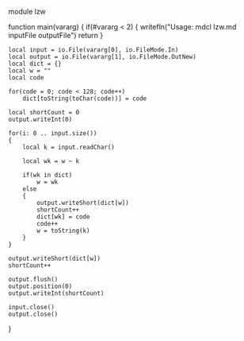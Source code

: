 module lzw

function main(vararg)
{
	if(#vararg < 2)
	{
		writefln("Usage: mdcl lzw.md inputFile outputFile")
		return
	}
	
	local input = io.File(vararg[0], io.FileMode.In)
	local output = io.File(vararg[1], io.FileMode.OutNew)
	local dict = {}
	local w = ""
	local code
	
	for(code = 0; code < 128; code++)
		dict[toString(toChar(code))] = code
	
	local shortCount = 0
	output.writeInt(0)

	for(i: 0 .. input.size())
	{
		local k = input.readChar()

		local wk = w ~ k

		if(wk in dict)
			w = wk
		else
		{
			output.writeShort(dict[w])
			shortCount++
			dict[wk] = code
			code++
			w = toString(k)
		}
	}
	
	output.writeShort(dict[w])
	shortCount++

	output.flush()
	output.position(0)
	output.writeInt(shortCount)
	
	input.close()
	output.close()
}
